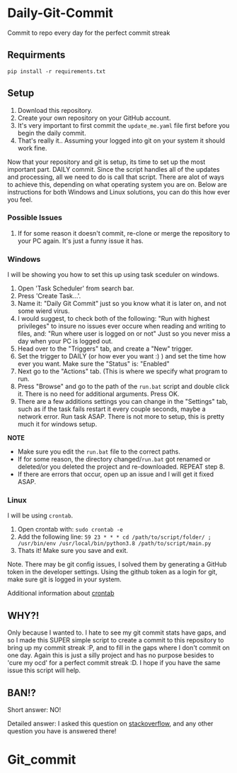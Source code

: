 # Daily-Git-Commit

Commit to repo every day for the perfect commit streak

## Requirments

`pip install -r requirements.txt`



## Setup

1. 	Download this repository.
2. 	Create your own repository on your GitHub account.
3. 	It's very important to first commit the `update_me.yaml` file first before you begin the daily commit.
4. 	That's really it.. Assuming your logged into git on your system it should work fine.

Now that your repository and git is setup, its time to set up the most important part. DAILY commit. Since the script handles all of the updates and processing, all we need to do is call that script. There are alot of ways to achieve this, depending on what operating system you are on. Below are instructions for both Windows and Linux solutions, you can do this how ever you feel. 

### Possible Issues

1.  If for some reason it doesn't commit, re-clone or merge the repository to your PC again. It's just a funny issue it has.

### Windows

I will be showing you how to set this up using task sceduler on windows.

1.  Open 'Task Scheduler' from search bar.
2.  Press 'Create Task...'.
3.  Name it: "Daily Git Commit" just so you know what it is later on, and not some wierd virus.
4.  I would suggest, to check both of the following: "Run with highest privileges" to insure no issues ever occure when reading and writing to files, and: "Run where user is logged on or not" Just so you never miss a day when your PC is logged out.
5.  Head over to the "Triggers" tab, and create a "New" trigger.
6.  Set the trigger to DAILY (or how ever you want :) ) and set the time how ever you want. Make sure the "Status" is: "Enabled"
7.  Next go to the "Actions" tab. (This is where we specify what program to run.
8.  Press "Browse" and go to the path of the `run.bat` script and double click it. There is no need for additional arguments. Press OK.
9.  There are a few additions settings you can change in the "Settings" tab, such as if the task fails restart it every couple seconds, maybe a network error. Run task ASAP. There is not more to setup, this is pretty much it for windows setup.

**NOTE**
- Make sure you edit the `run.bat` file to the correct paths.
- If for some reason, the directory changed/`run.bat` got renamed or deleted/or you deleted the project and re-downloaded. REPEAT step 8.
- If there are errors that occur, open up an issue and I will get it fixed ASAP.

### Linux

I will be using `crontab`.

1.  Open crontab with: `sudo crontab -e`
2.  Add the following line: `59 23 * * * cd /path/to/script/folder/ ; /usr/bin/env /usr/local/bin/python3.8 /path/to/script/main.py`
3.  Thats it! Make sure you save and exit.

Note. There may be git config issues, I solved them by generating a GitHub token in the developer settings. Using the github token as a login for git, make sure git is logged in your system.

Additional information about [crontab](https://crontab.guru)
## WHY?!

Only because I wanted to. I hate to see my git commit stats have gaps, and so I made this SUPER simple script to create a commit to this repository to bring up my commit streak :P, and to fill in the gaps where I don't commit on one day. Again this is just a silly project and has no purpose besides to 'cure my ocd' for a perfect commit streak :D. I hope if you have the same issue this script will help.

## BAN!?

Short answer: NO!

Detailed answer:
I asked this question on [stackoverflow](https://stackoverflow.com/questions/66496319/is-it-against-github-tos-to-make-commits-daily-with-gitpython), and any other question you have is answered there!

# Git_commit
